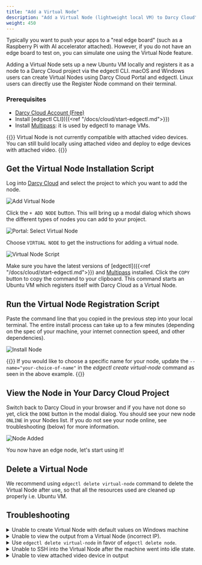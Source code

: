 ```yaml
---
title: "Add a Virtual Node"
description: "Add a Virtual Node (lightweight local VM) to Darcy Cloud"
weight: 450
---
```


Typically you want to push your apps to a "real edge board" (such as a Raspberry Pi with AI accelerator attached).
However, if you do not have an edge board to test on, you can simulate one using the Virtual Node feature.

Adding a Virtual Node sets up a new Ubuntu VM locally and registers it as a node to a Darcy Cloud project
via the edgectl CLI. macOS and Windows users can create Virtual Nodes using Darcy Cloud Portal and
edgectl. Linux users can directly use the Register Node command on their terminal.

### Prerequisites

- [Darcy Cloud Account (Free)](https://cloud.darcy.ai)
- Install [edgectl CLI]({{<ref "/docs/cloud/start-edgectl.md">}})
- Install [Multipass](https://multipass.run): it is used by edgectl to manage VMs.

{{<warning>}} Virtual Node is not currently compatible with attached video devices.
You can still build locally using attached video and deploy to edge devices with attached video.
{{</warning>}}

## Get the Virtual Node Installation Script

Log into [Darcy Cloud](https://cloud.darcy.ai) and select the project to which you want to add the
node.

![Add Virtual Node](/images/add-node.png)

Click the `+ ADD NODE` button. This will bring up a modal dialog which shows the different types of
nodes you can add to your project.

![Portal: Select Virtual Node](/images/select-virtual-node.png)

Choose `VIRTUAL NODE` to get the instructions for adding a virtual node.

![Virtual Node Script](/images/add-virtual-node.png)

Make sure you have the latest versions of [edgectl]({{<ref "/docs/cloud/start-edgectl.md">}})
and [Multipass](https://multipass.run) installed. Click the `COPY` button to copy the command to
your clipboard. This command starts an Ubuntu VM which registers
itself with Darcy Cloud as a Virtual Node.

## Run the Virtual Node Registration Script

Paste the command line that you copied in the previous step into your local terminal. The entire install
process can take up to a few minutes (depending on the spec of your machine, your internet
connection speed, and other dependencies).

![Install Node](/images/virtual-node-added.png)

{{<info>}} If you would like to choose a specific name for your node, update
the `--name="your-choice-of-name"` in the _edgectl create virtual-node_ command as seen in the above
example. {{</info>}}

## View the Node in Your Darcy Cloud Project

Switch back to Darcy Cloud in your browser and if you have not done so yet, click the `DONE` button
in the modal dialog. You should see your new node `ONLINE` in your Nodes list. If you do not see
your node online, see troubleshooting (below) for more information.

![Node Added](/images/virtual-node-portal-view.png)

You now have an edge node, let's start using it!

## Delete a Virtual Node

We recommend using `edgectl delete virtual-node` command to delete the Virtual Node after use, so
that all the resources used are cleaned up properly i.e. Ubuntu VM.

## Troubleshooting

<details>
  <summary>Unable to create Virtual Node with default values on Windows machine</summary>
    We can modify the default values based on our Windows machine spec. For example:

```shell
edgectl create virtual-node --name=darcy-node --cpus 2
```

Below are the default values used to spin up a multipass VM.

```text
-d, --disk    string   Disk space to allocate. Positive integers, in bytes, or with K, M, G suffix. Minimum: 512M, default: 15G.
-c, --cpus    string   Number of CPUs to allocate. Minimum: 1, default: 2.
-m, --mem     string   Amount of memory to allocate. Positive integers, in  bytes, or with K, M, G suffix. Minimum: 128M, default: 1G.
    --network string   Add a network interface to the instance, where <spec> is in the "key=value,key=value" format, with the following keys available:
                       name: the network to connect to (required), use the networks command for a list of possible values,
                       or use 'bridged' to use the interface configured via "multipass set local.bridged-network".
                       mode: auto|manual (default: auto) mac: hardware address (default: random).
                     You can also use a shortcut of "<name>" to mean "name=<name>"
```

</details>
<details>
  <summary>Unable to view the output from a Virtual Node (incorrect IP).</summary>
<strong>Known Issue:</strong> Depending on the particular network setup, the Virtual Node IP address displayed in the portal may not be correct.
Use `multipass ls` to retrieve the correct IP.
</details>
<details>
  <summary>Use <code>edgectl delete virtual-node</code> in favor of <code>edgectl delete node</code>.</summary>
The <code>edgectl delete node</code> command deletes the node from Darcy Cloud, but does not delete the local VM.
Use <code>edgectl delete virtual-node</code>
to delete both the node and the local VM.
</details>
<details>
  <summary>Unable to SSH into the Virtual Node after the machine went into idle state.</summary>
<strong>Known Issue:</strong> There is an <a href="https://www.virtualbox.org/ticket/14374?cversion=2&cnum_hist=66">long-standing issue</a> with internet
sharing of virtual network when using multipass with Virtual Box driver.
</details>
<details>
  <summary>Unable to view attached video device in output</summary>
<strong>Known Issue:</strong> At the moment Virtual Node doesn't support mounting external cameras on every platform.
</details>
